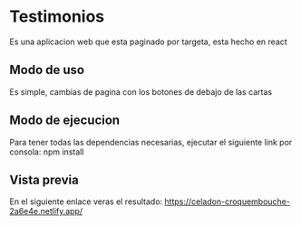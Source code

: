 # Testimonios
Es una aplicacion web que esta paginado por targeta, esta hecho en react

## Modo de uso
Es simple, cambias de pagina con los botones de debajo de las cartas

## Modo de ejecucion
Para tener todas las dependencias necesarias, ejecutar el siguiente link por consola: npm install

## Vista previa 
En el siguiente enlace veras el resultado: https://celadon-croquembouche-2a6e4e.netlify.app/
